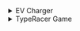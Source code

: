 <details>
 <summary>
  EV Charger
 </summary>

## Introducere
 Proiectul de față își propune să simuleze funcționarea unei stații de încărcare pentru un vehicul electric, utilizând LED-uri și butoane pentru a ilustra diferitele stadii ale procesului de încărcare. Această simulare are scopul de a reproduce cât mai fidel procesele care au loc într-o stație de încărcare reală, de la inițierea încărcării, monitorizarea progresului, până la finalizarea acesteia, asigurându-se că toate componentele sunt sincronizate corect.

## Componente
> 4x LED-uri (pentru a simula procentul de încărcare)
> 
> 1x LED RGB (pentru starea de liber sau ocupat)
> 
> 2x Butoane (pentru start încărcare și stop încărcare)
> 
> 9x Rezistoare (7x 220ohm, 2x 1K)
> 
> Breadboard
> 
> Linii de legătură

## Descriere
 Proiectul presupune simularea unei stații de încărcare pentru vehicule electrice. Stația utilizează un LED RGB pentru a indica disponibilitatea (verde pentru liber, roșu pentru ocupat), și patru LED-uri simple care reprezintă progresul încărcării în procente (25%, 50%, 75%, 100%). Încărcarea se simulează prin aprinderea progresivă a LED-urilor, cu LED-ul curent clipind la intervale de 3 secunde. Un buton de start inițiază procesul de încărcare, iar un buton de stop poate forța oprirea încărcării și resetarea stației la starea liberă.

## Schema Electrica
<p>
  <img src="https://github.com/mariaxadina/Robotica/blob/main/Tema_1/tinkercad.png" width="300"/>
</p>

## Montaj electric
<p>
  <img src="https://github.com/mariaxadina/Robotica/blob/main/Tema_1/image00001.jpeg" width="300"/>
  <img src="https://github.com/mariaxadina/Robotica/blob/main/Tema_1/image00002.jpeg" width="300"/>
  <img src="https://github.com/mariaxadina/Robotica/blob/main/Tema_1/image00003.jpeg" width="300"/>
</p>

## Flow
Starea stației este ‘liberă’. Loader-ul este stins, iar led-ul pentru disponibilitate este verde.
Se apasă butonul pentru start.
Led-ul pentru disponibilitate se face roșu, iar încărcarea începe prin aprinderea primului LED L1.
Led-ul 1 clipește timp de 3s, celelalte fiind stinse.
Dupa încărcarea primului procent de 25% led-ul rămâne aprins și se trece la următorul led, care va începe să clipească.
La finalizarea încărcării toate led-urile vor clipi simultan de 3 ori, iar apoi se vor stinge, pentru a semnaliza finalizarea procesului.
Led-ul pentru disponibilitate se face verde.
Dacă oricând de la pornirea încărcării până la finalizarea acesteia este apăsat lung (min 1s) butonul de stop, încărcarea se întrerupe prin animația de final (toate led-urile clipesc de 3 ori), iar led-ul pentru disponibilitate devine verde.

## Video
[Video](https://github.com/mariaxadina/Robotica---Proiect-1/blob/main/Tema1_ATMEGA328P/IMG_0393.mov?raw=true)

Proiect realizat de:
Topliceanu Maria-Adina
Grupa 362
</details>

<details>
 <summary>
  TypeRacer Game
 </summary>
 
 ## Introducere
> Acest proiect este un joc de tastare controlat printr-un buton start/stop și un buton de setare a dificultății, care testează viteza și acuratețea utilizatorului în introducerea de cuvinte. LED-ul RGB servește drept indicator vizual al stării jocului, schimbând culoarea în funcție de situațiile specifice, iar un dicționar de cuvinte permite afișarea aleatorie a cuvintelor de tastat.

 ## Componente
> Arduino UNO (ATmega328P microcontroller)
> 
> 1x LED RGB (pentru a semnaliza dacă cuvântul corect e scris greșit sau nu)
> 
> 2x Butoane (pentru start/stop rundă și pentru selectarea dificultății)
> 
> 5x Rezistoare (3x 220/330 ohm, 2x 1000 ohm)
> 
> Breadbord
> 
> Fire de legătură

## Schema Electrica
<p>
  <img src="https://github.com/mariaxadina/Robotica/blob/main/Tema_2/Thinkercad.png" width="300"/>
</p>

## Montaj electric
![Montaj 1](https://github.com/mariaxadina/Robotica/blob/main/Tema_2/montaj_1.jpg)
![Montaj 2](https://github.com/mariaxadina/Robotica/blob/main/Tema_2/montaj_2.jpg)
![Montaj 3](https://github.com/mariaxadina/Robotica/blob/main/Tema_2/montaj_3.jpg)

### Video
[Video](https://github.com/mariaxadina/Robotica/blob/main/Tema_2/video.mov?raw=true)

</details>
